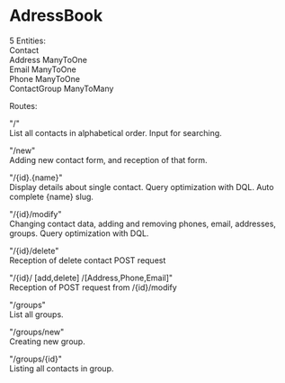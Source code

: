 AdressBook
==========
5 Entities: <br>
Contact <br>
Address ManyToOne <br>
Email ManyToOne <br>
Phone ManyToOne <br>
ContactGroup ManyToMany <br>

Routes:

"/" <br>
List all contacts in alphabetical order. Input for searching.

"/new" <br>
Adding new contact form, and reception of that form.

"/{id}.{name}" <br>
Display details about single contact. Query optimization with DQL. Auto complete {name} slug. 

"/{id}/modify" <br>
Changing contact data, adding and removing phones, email, addresses, groups. Query optimization with DQL. 

"/{id}/delete" <br>
Reception of delete contact POST request

"/{id}/ [add,delete] /[Address,Phone,Email]" <br>
Reception of POST request from /{id}/modify

"/groups"<br>
List all groups.

"/groups/new"<br>
Creating new group.

"/groups/{id}"<br>
Listing all contacts in group. 
